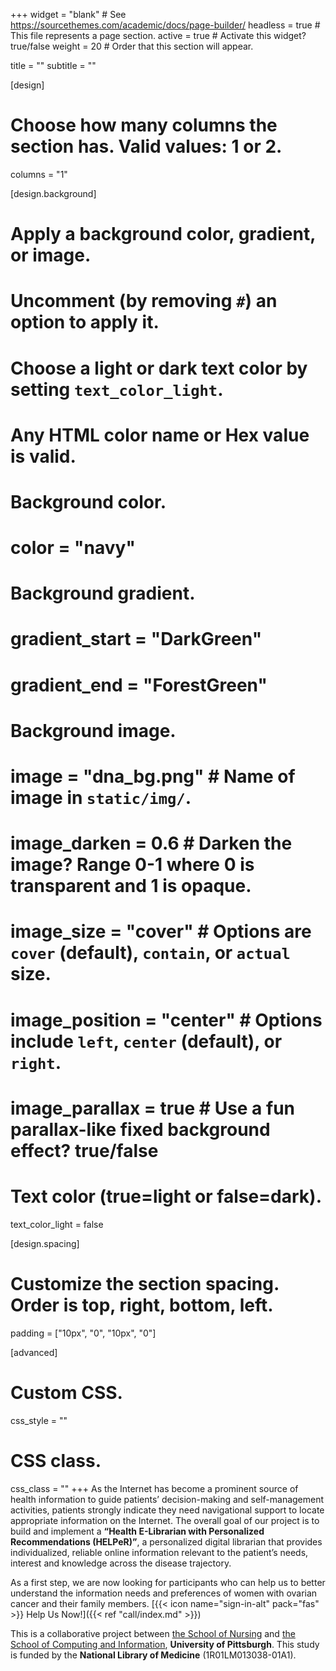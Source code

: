 +++
widget = "blank"  # See https://sourcethemes.com/academic/docs/page-builder/
headless = true  # This file represents a page section.
active = true  # Activate this widget? true/false
weight = 20  # Order that this section will appear.

title = ""
subtitle = ""

[design]
  # Choose how many columns the section has. Valid values: 1 or 2.
  columns = "1"

[design.background]
  # Apply a background color, gradient, or image.
  #   Uncomment (by removing `#`) an option to apply it.
  #   Choose a light or dark text color by setting `text_color_light`.
  #   Any HTML color name or Hex value is valid.

  # Background color.
  # color = "navy"
  
  # Background gradient.
#  gradient_start = "DarkGreen"
#  gradient_end = "ForestGreen"
  
  # Background image.
#  image = "dna_bg.png"  # Name of image in `static/img/`.
#  image_darken = 0.6  # Darken the image? Range 0-1 where 0 is transparent and 1 is opaque.
#  image_size = "cover"  #  Options are `cover` (default), `contain`, or `actual` size.
  # image_position = "center"  # Options include `left`, `center` (default), or `right`.
  # image_parallax = true  # Use a fun parallax-like fixed background effect? true/false
  
  # Text color (true=light or false=dark).
  text_color_light = false

[design.spacing]
  # Customize the section spacing. Order is top, right, bottom, left.
  padding = ["10px", "0", "10px", "0"]

[advanced]
 # Custom CSS. 
 css_style = ""
 
 # CSS class.
 css_class = ""
+++
As the Internet has become a prominent source of health information to guide patients’ decision-making and self-management activities, patients strongly indicate they need navigational support to locate appropriate information on the Internet. The overall goal of our project is to build and implement a **“Health E-Librarian with Personalized Recommendations (HELPeR)”**, a personalized digital librarian that provides individualized, reliable online information relevant to the patient’s needs, interest and knowledge across the disease trajectory.

As a first step, we are now looking for participants who can help us to better understand the information needs and preferences of women with ovarian cancer and their family members. [{{< icon name="sign-in-alt" pack="fas" >}} Help Us Now!]({{< ref "call/index.md" >}})

This is a collaborative project between [the School of Nursing](https://www.nursing.pitt.edu/) and [the School of Computing and Information](http://sci.pitt.edu/), **University of Pittsburgh**. This study is funded by the **National Library of Medicine** (1R01LM013038-01A1).
